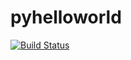 # pyhelloworld

[![Build Status](https://travis-ci.org/krtorio/pyhelloworld.svg?branch=master)](https://travis-ci.org/krtorio/pyhelloworld)